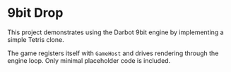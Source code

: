 # 9bit Drop

This project demonstrates using the Darbot 9bit engine by implementing a simple Tetris clone.

The game registers itself with `GameHost` and drives rendering through the engine loop. Only minimal placeholder code is included.
